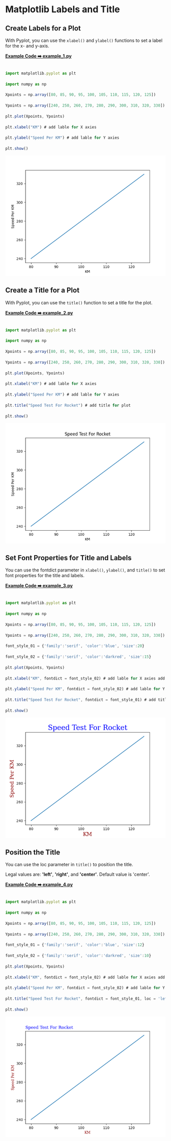 # Matplotlib Labels and Title

## Create Labels for a Plot

With Pyplot, you can use the `xlabel()` and `ylabel()` functions to set a label for the x- and y-axis.

[**Example Code ➡️ example_1.py**](https://github.com/Deshan555/Python-Matplotlib/blob/main/3.Create%20Labels%20for%20a%20Plot/example_1.py)

```javascript

import matplotlib.pyplot as plt

import numpy as np

Xpoints = np.array([80, 85, 90, 95, 100, 105, 110, 115, 120, 125])

Ypoints = np.array([240, 250, 260, 270, 280, 290, 300, 310, 320, 330])

plt.plot(Xpoints, Ypoints)

plt.xlabel("KM") # add lable for X axies

plt.ylabel("Speed Per KM") # add lable for Y axies

plt.show()

```
![Excepted Output](https://github.com/Deshan555/Python-Matplotlib/blob/main/Screenshots/Chapter_03/Figure_1.png)

## Create a Title for a Plot

With Pyplot, you can use the `title()` function to set a title for the plot.

[**Example Code ➡️ example_2.py**](https://github.com/Deshan555/Python-Matplotlib/blob/main/3.Create%20Labels%20for%20a%20Plot/example_2.py)

```javascript

import matplotlib.pyplot as plt

import numpy as np

Xpoints = np.array([80, 85, 90, 95, 100, 105, 110, 115, 120, 125])

Ypoints = np.array([240, 250, 260, 270, 280, 290, 300, 310, 320, 330])

plt.plot(Xpoints, Ypoints)

plt.xlabel("KM") # add lable for X axies

plt.ylabel("Speed Per KM") # add lable for Y axies

plt.title("Speed Test For Rocket") # add title for plot 

plt.show()

```
![Excepted Output](https://github.com/Deshan555/Python-Matplotlib/blob/main/Screenshots/Chapter_03/Figure_2.png)

## Set Font Properties for Title and Labels

You can use the fontdict parameter in `xlabel()`, `ylabel()`, and `title()` to set font properties for the title and labels.

[**Example Code ➡️ example_3.py**](https://github.com/Deshan555/Python-Matplotlib/blob/main/3.Create%20Labels%20for%20a%20Plot/example_3.py)

```javascript

import matplotlib.pyplot as plt

import numpy as np

Xpoints = np.array([80, 85, 90, 95, 100, 105, 110, 115, 120, 125])

Ypoints = np.array([240, 250, 260, 270, 280, 290, 300, 310, 320, 330])

font_style_01 = {'family':'serif', 'color':'blue', 'size':20}

font_style_02 = {'family':'serif', 'color':'darkred', 'size':15}

plt.plot(Xpoints, Ypoints)

plt.xlabel("KM", fontdict = font_style_02) # add lable for X axies add properties

plt.ylabel("Speed Per KM", fontdict = font_style_02) # add lable for Y axies add properties

plt.title("Speed Test For Rocket", fontdict = font_style_01) # add title for plot add properties

plt.show()

```
![Excepted Output](https://github.com/Deshan555/Python-Matplotlib/blob/main/Screenshots/Chapter_03/Figure_3.png)

## Position the Title
You can use the loc parameter in `title()` to position the title.

Legal values are: **'left'**, **'right'**, and **'center'**. Default value is 'center'.

[**Example Code ➡️ example_4.py**](https://github.com/Deshan555/Python-Matplotlib/blob/main/3.Create%20Labels%20for%20a%20Plot/example_4.py)

```javascript

import matplotlib.pyplot as plt

import numpy as np

Xpoints = np.array([80, 85, 90, 95, 100, 105, 110, 115, 120, 125])

Ypoints = np.array([240, 250, 260, 270, 280, 290, 300, 310, 320, 330])

font_style_01 = {'family':'serif', 'color':'blue', 'size':12}

font_style_02 = {'family':'serif', 'color':'darkred', 'size':10}

plt.plot(Xpoints, Ypoints)

plt.xlabel("KM", fontdict = font_style_02) # add lable for X axies add properties

plt.ylabel("Speed Per KM", fontdict = font_style_02) # add lable for Y axies add properties

plt.title("Speed Test For Rocket", fontdict = font_style_01, loc = 'left') # add title for plot add properties

plt.show()

```
![Excepted Output](https://github.com/Deshan555/Python-Matplotlib/blob/main/Screenshots/Chapter_03/Figure_4.png)
